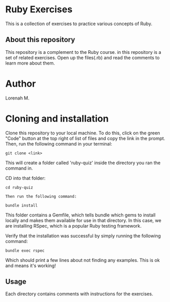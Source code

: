 # Ruby Exercises
This is a collection of exercises to practice various concepts of Ruby.

## About this repository

This repository is a complement to the Ruby course.
in this repository is a set of related exercises. Open up the files(.rb) and read the comments to learn more about them.

# Author
Lorenah M.

# Cloning and installation

Clone this repository to your local machine. To do this, click on the green "Code" button at the top right of list of files and copy the link in the prompt. Then, run the following command in your terminal:

    git clone <link>

This will create a folder called 'ruby-quiz' inside the directory you ran the command in.

CD into that folder:

    cd ruby-quiz

    Then run the following command:

    bundle install

This folder contains a Gemfile, which tells bundle which gems to install locally and makes them available for use in that directory. In this case, we are installing RSpec, which is a popular Ruby testing framework.

Verify that the installation was successful by simply running the following command:

    bundle exec rspec

Which should print a few lines about not finding any examples. This is ok and means it's working!

## Usage

Each directory contains comments with instructions for the exercises.
